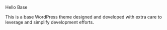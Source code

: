 Hello Base

This is a base WordPress theme designed and developed with extra care to leverage and simplify development efforts.
